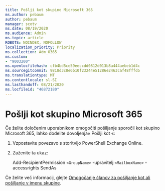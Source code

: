 ```yaml
---
title: Pošlji kot skupino Microsoft 365
ms.author: pebaum
author: pebaum
manager: scotv
ms.date: 08/19/2020
ms.audience: Admin
ms.topic: article
ROBOTS: NOINDEX, NOFOLLOW
localization_priority: Priority
ms.collection: Adm_O365
ms.custom:
- "9003200"
ms.openlocfilehash: cfb4bd5ce59eeccdd0812d013b8a444aebeb1d4c
ms.sourcegitcommit: 9818d3c8e6b10f23244e51286e2463caf48fffd5
ms.translationtype: MT
ms.contentlocale: sl-SI
ms.lasthandoff: 08/21/2020
ms.locfileid: "46872180"
---
```

# <a name="send-as-microsoft-365-group"></a>Pošlji kot skupino Microsoft 365

Če želite določenim uporabnikom omogočiti pošiljanje sporočil kot skupino Microsoft 365, lahko dodelite dovoljenja» Pošlji kot «:  

1. Vzpostavite povezavo s storitvijo PowerShell Exchange Online.  

2. Zaženite ta ukaz:  

    Add-RecipientPermission `<GroupName>` -upravitelj `<MailboxName>` -accessrights SendAs

Če želite več informacij, glejte [Omogočanje članov za pošiljanje kot ali pošiljanje v imenu skupine](https://docs.microsoft.com/microsoft-365/admin/create-groups/allow-members-to-send-as-or-send-on-behalf-of-group?view=o365-worldwide).